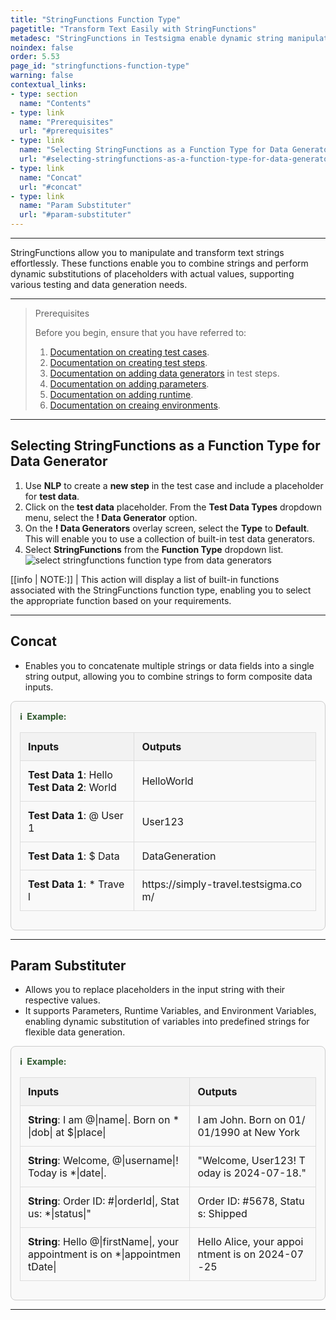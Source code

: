 ```yaml
---
title: "StringFunctions Function Type"
pagetitle: "Transform Text Easily with StringFunctions"
metadesc: "StringFunctions in Testsigma enable dynamic string manipulation, including concatenation and variable substitution, which is ideal for flexible data generation."
noindex: false
order: 5.53
page_id: "stringfunctions-function-type"
warning: false
contextual_links:
- type: section
  name: "Contents"
- type: link
  name: "Prerequisites"
  url: "#prerequisites"
- type: link
  name: "Selecting StringFunctions as a Function Type for Data Generator"
  url: "#selecting-stringfunctions-as-a-function-type-for-data-generator"
- type: link
  name: "Concat"
  url: "#concat"
- type: link
  name: "Param Substituter"
  url: "#param-substituter"
---
```


---

StringFunctions allow you to manipulate and transform text strings effortlessly. These functions enable you to combine strings and perform dynamic substitutions of placeholders with actual values, supporting various testing and data generation needs.

---

> <p id="prerequisites">Prerequisites</p>
>
> Before you begin, ensure that you have referred to:
> 1. [Documentation on creating test cases](https://testsigma.com/docs/test-cases/manage/add-edit-delete/#create-test-case).
> 2. [Documentation on creating test steps](https://testsigma.com/docs/test-cases/create-test-steps/overview/).
> 3. [Documentation on adding data generators](https://testsigma.com/docs/test-data/types/data-generator/#add-data-generators-in-test-steps) in test steps.
> 4. [Documentation on adding parameters](https://testsigma.com/docs/test-data/types/parameter/).
> 5. [Documentation on adding runtime](https://testsigma.com/docs/test-data/types/runtime/).
> 6. [Documentation on creaing environments](https://testsigma.com/docs/test-data/types/environment/).

---

## **Selecting StringFunctions as a Function Type for Data Generator**

1. Use **NLP** to create a **new step** in the test case and include a placeholder for **test data**.
2. Click on the **test data** placeholder. From the **Test Data Types** dropdown menu, select the **! Data Generator** option.
3. On the **! Data Generators** overlay screen, select the **Type** to **Default**. This will enable you to use a collection of built-in test data generators.
4. Select **StringFunctions** from the **Function Type** dropdown list. ![select stringfunctions function type from data generators](https://s3.amazonaws.com/static-docs.testsigma.com/new_images/projects/applications/stringfunctions_functiontype_dg.gif)

[[info | NOTE:]]
| This action will display a list of built-in functions associated with the StringFunctions function type, enabling you to select the appropriate function based on your requirements.

---

## **Concat**

- Enables you to concatenate multiple strings or data fields into a single string output, allowing you to combine strings to form composite data inputs.

<style>
  .example-container {
    border: 1px solid #ccc;
    border-radius: 8px;
    padding: 1em;
    margin: 1em 0;
    background-color: #f9f9f9;
  }
  .example-title {
    color: #2d572c;
    font-weight: bold;
    display: flex;
    align-items: center;
    margin-bottom: 0.5em;
  }
  .example-title span {
    margin-right: 0.5em;
  }
  .example-table {
    width: 100%;
    border-collapse: collapse;
  }
  .example-table th, .example-table td {
    border: 1px solid #ddd;
    padding: 0.75em;
    text-align: left;
    word-break: break-all; /* Ensures long words are wrapped */
  }
  .example-table th {
    background-color: #f2f2f2;
  }
</style>
<div class="example-container">
  <div class="example-title">
    <span>ℹ️</span>Example:
  </div>
  <table class="example-table">
    <tr>
      <th>Inputs</th>
      <th>Outputs</th>
    </tr>
    <tr>
      <td><b>Test Data 1</b>: Hello<br><b>Test Data 2</b>: World</td>
      <td>HelloWorld</td>
    </tr>
    <tr>
      <td><b>Test Data 1</b>: @ User1</td>
      <td>User123</td>
    </tr>
    <tr>
      <td><b>Test Data 1</b>: $ Data</td>
      <td>DataGeneration</td>
    </tr>
    <tr>
      <td><b>Test Data 1</b>: * Travel</td>
      <td>https://simply-travel.testsigma.com/</td>
    </tr>
  </table>
</div>

---

## **Param Substituter**

- Allows you to replace placeholders in the input string with their respective values. 
- It supports Parameters, Runtime Variables, and Environment Variables, enabling dynamic substitution of variables into predefined strings for flexible data generation.

<style>
  .example-container {
    border: 1px solid #ccc;
    border-radius: 8px;
    padding: 1em;
    margin: 1em 0;
    background-color: #f9f9f9;
  }
  .example-title {
    color: #2d572c;
    font-weight: bold;
    display: flex;
    align-items: center;
    margin-bottom: 0.5em;
  }
  .example-title span {
    margin-right: 0.5em;
  }
  .example-table {
    width: 100%;
    border-collapse: collapse;
  }
  .example-table th, .example-table td {
    border: 1px solid #ddd;
    padding: 0.75em;
    text-align: left;
    word-break: break-all; /* Ensures long words are wrapped */
  }
  .example-table th {
    background-color: #f2f2f2;
  }
</style>
<div class="example-container">
  <div class="example-title">
    <span>ℹ️</span>Example:
  </div>
  <table class="example-table">
    <tr>
      <th>Inputs</th>
      <th>Outputs</th>
    </tr>
    <tr>
      <td><b>String</b>: I am @|name|. Born on *|dob| at $|place|</td>
      <td>I am John. Born on 01/01/1990 at New York</td>
    </tr>
    <tr>
      <td><b>String</b>: Welcome, @|username|! Today is *|date|.</td>
      <td>"Welcome, User123! Today is 2024-07-18."</td>
    </tr>
    <tr>
      <td><b>String</b>: Order ID: #|orderId|, Status: *|status|"</td>
      <td>Order ID: #5678, Status: Shipped</td>
    </tr>
    <tr>
      <td><b>String</b>: Hello @|firstName|, your appointment is on *|appointmentDate|</td>
      <td>Hello Alice, your appointment is on 2024-07-25</td>
    </tr>
  </table>
</div>


---



